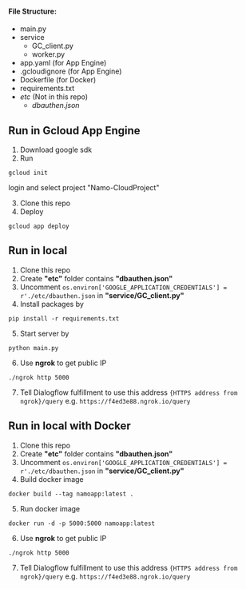 #### File Structure:
  - main.py
  - service
    - GC_client.py
    - worker.py
  - app.yaml (for App Engine)
  - .gcloudignore (for App Engine)
  - Dockerfile (for Docker)
  - requirements.txt
  - *etc* (Not in this repo)
    - *dbauthen.json*
    
## Run in Gcloud App Engine
1. Download google sdk
2. Run 
```
gcloud init
```
login and select project "Namo-CloudProject"

3. Clone this repo
4. Deploy
```
gcloud app deploy
```
    
## Run in local
1. Clone this repo
2. Create **"etc"** folder contains **"dbauthen.json"**
3. Uncomment `os.environ['GOOGLE_APPLICATION_CREDENTIALS'] = r'./etc/dbauthen.json` in **"service/GC_client.py"**
4. Install packages by 
```
pip install -r requirements.txt
```
5. Start server by 
```
python main.py
```
6. Use **ngrok** to get public IP
```
./ngrok http 5000
```
7. Tell Dialogflow fulfillment to use this address `{HTTPS address from ngrok}/query` e.g. `https://f4ed3e88.ngrok.io/query`



## Run in local with Docker
1. Clone this repo
2. Create **"etc"** folder contains **"dbauthen.json"** 
3. Uncomment `os.environ['GOOGLE_APPLICATION_CREDENTIALS'] = r'./etc/dbauthen.json` in **"service/GC_client.py"**
4. Build docker image
```
docker build --tag namoapp:latest .
```
5. Run docker image
```
docker run -d -p 5000:5000 namoapp:latest
```
6. Use **ngrok** to get public IP
```
./ngrok http 5000
```
7. Tell Dialogflow fulfillment to use this address `{HTTPS address from ngrok}/query` e.g. `https://f4ed3e88.ngrok.io/query`
